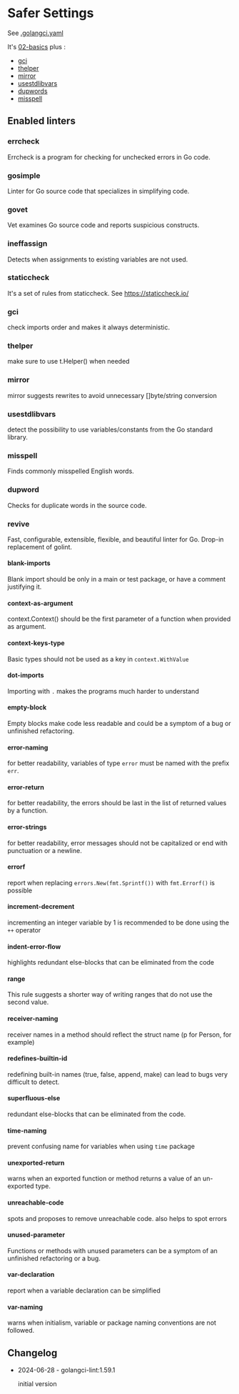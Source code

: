 # Safer Settings

See [.golangci.yaml](.golangci.yaml)

It's [02-basics](../02-basics) plus :
- [gci](#gci)
- [thelper](#thelper)
- [mirror](#mirror)
- [usestdlibvars](#usestdlibvars)
- [dupwords](#dupwords)
- [misspell](#misspell)

## Enabled linters

### errcheck
 Errcheck is a program for checking for unchecked errors in Go code.

### gosimple
 Linter for Go source code that specializes in simplifying code.

### govet
 Vet examines Go source code and reports suspicious constructs.

### ineffassign
 Detects when assignments to existing variables are not used.

### staticcheck
 It's a set of rules from staticcheck. See https://staticcheck.io/

### gci
 check imports order and makes it always deterministic.

### thelper
 make sure to use t.Helper() when needed

### mirror
 mirror suggests rewrites to avoid unnecessary []byte/string conversion

### usestdlibvars
 detect the possibility to use variables/constants from the Go standard library.

### misspell
Finds commonly misspelled English words.

### dupword
Checks for duplicate words in the source code.

### revive
 Fast, configurable, extensible, flexible, and beautiful linter for Go.
 Drop-in replacement of golint.

#### blank-imports
Blank import should be only in a main or test package, or have a comment justifying it.

#### context-as-argument
context.Context() should be the first parameter of a function when provided as argument.

#### context-keys-type
Basic types should not be used as a key in `context.WithValue`

#### dot-imports
Importing with `.` makes the programs much harder to understand

#### empty-block
Empty blocks make code less readable and could be a symptom of a bug or unfinished refactoring.

#### error-naming
for better readability, variables of type `error` must be named with the prefix `err`.

#### error-return
for better readability, the errors should be last in the list of returned values by a function.

#### error-strings
for better readability, error messages should not be capitalized or end with punctuation or a newline.

#### errorf
report when replacing `errors.New(fmt.Sprintf())` with `fmt.Errorf()` is possible

#### increment-decrement
incrementing an integer variable by 1 is recommended to be done using the `++` operator

#### indent-error-flow
highlights redundant else-blocks that can be eliminated from the code

#### range
This rule suggests a shorter way of writing ranges that do not use the second value.

#### receiver-naming
receiver names in a method should reflect the struct name (p for Person, for example)

#### redefines-builtin-id
redefining built-in names (true, false, append, make) can lead to bugs very difficult to detect.

#### superfluous-else
redundant else-blocks that can be eliminated from the code.

#### time-naming
prevent confusing name for variables when using `time` package

#### unexported-return
warns when an exported function or method returns a value of an un-exported type.

#### unreachable-code
spots and proposes to remove unreachable code. also helps to spot errors

#### unused-parameter
Functions or methods with unused parameters can be a symptom of an unfinished refactoring or a bug.

#### var-declaration
report when a variable declaration can be simplified

#### var-naming
warns when initialism, variable or package naming conventions are not followed.

## Changelog

- 2024-06-28 - golangci-lint:1.59.1

  initial version
